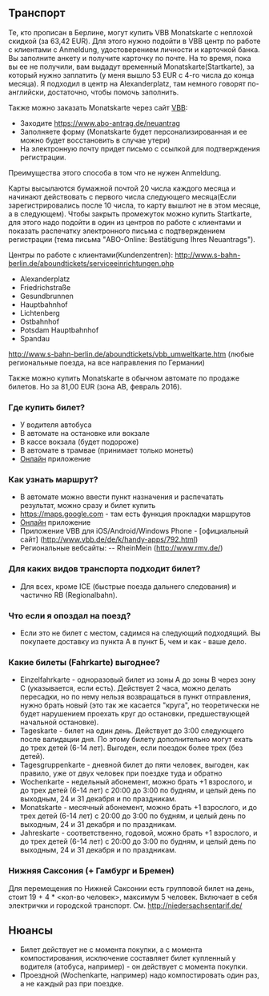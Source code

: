 ## Транспорт

Те, кто прописан в Берлине, могут купить VBB Monatskarte с неплохой скидкой (за 63,42 EUR). Для этого нужно подойти в VBB центр по работе с клиентами с Anmeldung, удостоверением личности и карточкой банка. Вы заполните анкету и получите карточку по почте. На то время, пока вы ее не получили, вам выдадут временный Monatskarte(Startkarte), за который нужно заплатить (у меня вышло 53 EUR с 4-го числа до конца месяца). Я подходил в центр на Alexanderplatz, там немного говорят по-английски, достаточно, чтобы помочь заполнить. 

Также можно заказать Monatskarte через сайт [VBB]( https://www.abo-antrag.de/):
 - Заходите https://www.abo-antrag.de/neuantrag
 - Заполняете форму (Monatskarte будет персонализированная и ее можно будет восстановить в случае утери)
 - На электронную почту придет письмо с ссылкой для подтверждения регистрации.

Преимущества этого способа в том что не нужен Anmeldung.

Карты высылаются бумажной почтой 20 числа каждого месяца и начинают действовать с первого числа следующего месяца(Если зарегистрировались после 10 числа, то карту вышлют не в этом месяце, а в следующем). Чтобы закрыть промежуток можно купить Startkarte, для этого надо подойти в один из центров по работе с клиентами и показать распечатку электронного письма с подтверждением регистрации (тема письма "ABO-Online: Bestätigung Ihres Neuantrags").

Центры по работе с клиентами(Kundenzentren): http://www.s-bahn-berlin.de/aboundtickets/serviceeinrichtungen.php
 - Alexanderplatz
 - Friedrichstraße
 - Gesundbrunnen
 - Hauptbahnhof
 - Lichtenberg
 - Ostbahnhof
 - Potsdam Hauptbahnhof
 - Spandau

http://www.s-bahn-berlin.de/aboundtickets/vbb_umweltkarte.htm (любые региональные поезда, на все направления по Германии)

Также можно купить Monatskarte в обычном автомате по продаже билетов. Но за 81,00 EUR (зона AB, февраль 2016).

### Где купить билет?
- У водителя автобуса
- В автомате на остановке или вокзале
- В кассе вокзала (будет подороже)
- В автомате в трамвае (принимает только монеты)
- [Онлайн](http://www.bvg.de/de/Fahrinfo/Jederzeit-mobil) приложение

### Как узнать маршрут?
- В автомате можно ввести пункт назначения и распечатать результат, можно сразу и билет купить
- https://maps.google.com - там есть функция прокладки маршрутов
- [Онлайн](http://www.bvg.de/de/Fahrinfo/Jederzeit-mobil) приложение
- Приложение VBB для iOS/Android/Windows Phone - [официальный сайт] (http://www.vbb.de/de/k/handy-apps/792.html)
- Региональные вебсайты:
-- RheinMein (http://www.rmv.de/)


### Для каких видов транспорта подходит билет?
- Для всех, кроме ICE (быстрые поезда дальнего следования) и частично RB (Regionalbahn).

### Что если я опоздал на поезд?
- Если это не билет с местом, садимся на следующий подходящий. Вы покупаете доставку из пункта А в пункт Б, чем и как - ваше дело.

### Какие билеты (Fahrkarte) выгоднее?
- Einzelfahrkarte - одноразовый билет из зоны A до зоны B через зону C (указывается, если есть). Действует 2 часа, можно делать пересадки, но по нему нельзя возвращаться в пункт отправления, нужно брать новый (это так же касается "круга", но теоретически не будет нарушением проехать круг до остановки, предшествующей начальной остановке).
- Tageskarte - билет на один день. Действует до 3:00 следующего после валидации дня. По этому билету дополнительно могут ехать до трех детей (6-14 лет). Выгоден, если поездок более трех (без детей).
- Tagesgruppenkarte - дневной билет до пяти человек, выгоден, как правило, уже от двух человек при поездке туда и обратно
- Wochenkarte - недельный абонемент, можно брать +1 взрослого, и до трех детей (6-14 лет) с 20:00 до 3:00 по будням, и целый день по выходным, 24 и 31 декабря и по праздникам.
- Monatskarte - месячный абонемент, можно брать +1 взрослого, и до трех детей (6-14 лет) с 20:00 до 3:00 по будням, и целый день по выходным, 24 и 31 декабря и по праздникам.
- Jahreskarte - соответственно, годовой, можно брать +1 взрослого, и до трех детей (6-14 лет) с 20:00 до 3:00 по будням, и целый день по выходным, 24 и 31 декабря и по праздникам.

### Нижняя Саксония (+ Гамбург и Бремен)
Для перемещения по Нижней Саксонии есть групповой билет на день, стоит 19 + 4 * <кол-во человек>, максимум 5 человек. Включает в себя электрички и городской транспорт. См. http://niedersachsentarif.de/

## Нюансы

- Билет действует не с момента покупки, а с момента компостирования, исключение составляет билет купленный у водителя (атобуса, например) - он действует с момента покупки.
- Проездной (Wochenkarte, например) надо компостировать один раз, а не каждый раз при поездке.
